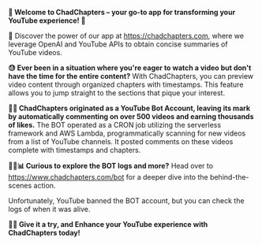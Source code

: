 **🌟 Welcome to ChadChapters – your go-to app for transforming your YouTube experience! 🌟**

🚀 Discover the power of our app at https://chadchapters.com, where we leverage OpenAI and YouTube APIs to obtain concise summaries of YouTube videos.

**😓 Ever been in a situation where you're eager to watch a video but don't have the time for the entire content?**
With ChadChapters, you can preview video content through organized chapters with timestamps.
This feature allows you to jump straight to the sections that pique your interest.

**🤖💬 ChadChapters originated as a YouTube Bot Account, leaving its mark by automatically commenting on over 500 videos and earning thousands of likes.**
The BOT operated as a CRON job utilizing the serverless framework and AWS Lambda, programmatically scanning for new videos from a list of YouTube channels.
It posted comments on these videos complete with timestamps and chapters.

**🕵️‍♂️📊 Curious to explore the BOT logs and more?** 
Head over to https://www.chadchapters.com/bot for a deeper dive into the behind-the-scenes action.

Unfortunately, YouTube banned the BOT account, but you can check the logs of when it was alive.

**🌈✨ Give it a try, and Enhance your YouTube experience with ChadChapters today!**
